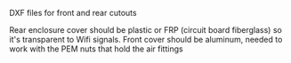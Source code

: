 DXF files for front and rear cutouts

Rear enclosure cover should be plastic or FRP (circuit board fiberglass) so it's transparent to Wifi signals.
Front cover should be aluminum, needed to work with the PEM nuts that hold the air fittings

